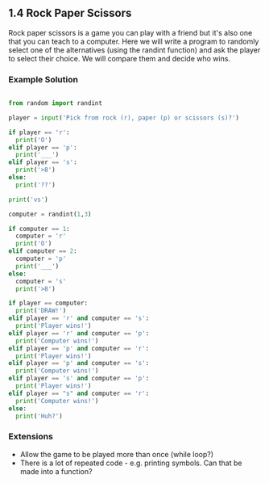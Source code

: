 ## 1.4 Rock Paper Scissors

Rock paper scissors is a game you can play with a friend but it's also one that you can teach to a computer. Here we will write a program to randomly select one of the alternatives (using the randint function) and ask the player to select their choice. We will compare them and decide who wins.

### Example Solution

```python

from random import randint

player = input('Pick from rock (r), paper (p) or scissors (s)?')

if player == 'r':
  print('O')
elif player == 'p':
  print('___')
elif player == 's':
  print('>8')
else:
  print('??')

print('vs')

computer = randint(1,3)

if computer == 1:
  computer = 'r'
  print('O')
elif computer == 2:
  computer = 'p'
  print('___')
else:
  computer = 's'
  print('>8')

if player == computer:
  print('DRAW!')
elif player == 'r' and computer == 's':
  print('Player wins!')
elif player == 'r' and computer == 'p':
  print('Computer wins!')
elif player == 'p' and computer == 'r':
  print('Player wins!')
elif player == 'p' and computer == 's':
  print('Computer wins!')
elif player == 's' and computer == 'p':
  print('Player wins!')
elif player == "s" and computer == 'r':
  print('Computer wins!')
else:
  print('Huh?')

```

### Extensions

* Allow the game to be played more than once (while loop?)
* There is a lot of repeated code - e.g. printing symbols. Can that be made into a function?
